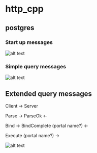 # http_cpp

## postgres

### Start up messages

![alt text](https://wp.keploy.io/wp-content/uploads/2024/12/ReadyForQuery.png)

### Simple query messages

![alt text](https://wp.keploy.io/wp-content/uploads/2024/12/Simplicity.png)

## Extended query messages

Client -> Server

Parse ->
ParseOk <-

Bind ->
BindComplete (portal name?) <-

Execute (portal name?) ->

![alt text](https://wp.keploy.io/wp-content/uploads/2024/12/c32e1f88-414d-43f1-8c32-6d2bc91f.png)
